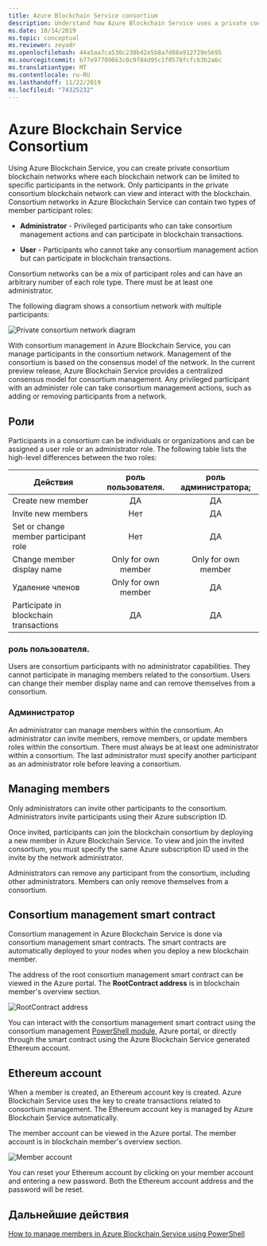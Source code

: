 ```yaml
---
title: Azure Blockchain Service consortium
description: Understand how Azure Blockchain Service uses a private consortium
ms.date: 10/14/2019
ms.topic: conceptual
ms.reviewer: zeyadr
ms.openlocfilehash: 44a5aa7ca530c230b42e5b8a7d88a912729e5695
ms.sourcegitcommit: b77e97709663c0c9f84d95c1f0578fcfcb3b2a6c
ms.translationtype: MT
ms.contentlocale: ru-RU
ms.lasthandoff: 11/22/2019
ms.locfileid: "74325232"
---
```

# <a name="azure-blockchain-service-consortium"></a>Azure Blockchain Service Consortium

Using Azure Blockchain Service, you can create private consortium blockchain networks where each blockchain network can be limited to specific participants in the network. Only participants in the private consortium blockchain network can view and interact with the blockchain. Consortium networks in Azure Blockchain Service can contain two types of member participant roles:

* **Administrator** - Privileged participants who can take consortium management actions and can participate in blockchain transactions.

* **User** -  Participants who cannot take any consortium management action but can participate in blockchain transactions.

Consortium networks can be a mix of participant roles and can have an arbitrary number of each role type. There must be at least one administrator.

The following diagram shows a consortium network with multiple participants:

![Private consortium network diagram](./media/consortium/network-diagram.png)

With consortium management in Azure Blockchain Service, you can manage participants in the consortium network. Management of the consortium is based on the consensus model of the network. In the current preview release, Azure Blockchain Service provides a centralized consensus model for consortium management. Any privileged participant with an administer role can take consortium management actions, such as adding or removing participants from a network.

## <a name="roles"></a>Роли

Participants in a consortium can be individuals or organizations and can be assigned a user role or an administrator role. The following table lists the high-level differences between the two roles:

| Действия | роль пользователя. | роль администратора;
|--------|:----:|:------------:|
| Create new member | ДА | ДА |
| Invite new members | Нет | ДА |
| Set or change member participant role | Нет | ДА |
| Change member display name | Only for own member | Only for own member |
| Удаление членов | Only for own member | ДА |
| Participate in blockchain transactions | ДА | ДА |

### <a name="user-role"></a>роль пользователя.

Users are consortium participants with no administrator capabilities. They cannot participate in managing members related to the consortium. Users can change their member display name and can remove themselves from a consortium.

### <a name="administrator"></a>Администратор

An administrator can manage members within the consortium. An administrator can invite members, remove members, or update members roles within the consortium.
There must always be at least one administrator within a consortium. The last administrator must specify another participant as an administrator role before leaving a consortium.

## <a name="managing-members"></a>Managing members

Only administrators can invite other participants to the consortium. Administrators invite participants using their Azure subscription ID.

Once invited, participants can join the blockchain consortium by deploying a new member in Azure Blockchain Service. To view and join the invited consortium, you must specify the same Azure subscription ID used in the invite by the network administrator.

Administrators can remove any participant from the consortium, including other administrators. Members can only remove themselves from a consortium.

## <a name="consortium-management-smart-contract"></a>Consortium management smart contract

Consortium management in Azure Blockchain Service is done via consortium management smart contracts. The smart contracts are automatically deployed to your nodes when you deploy a new blockchain member.

The address of the root consortium management smart contract can be viewed in the Azure portal. The **RootContract address** is in blockchain member's overview section.

![RootContract address](./media/consortium/rootcontract-address.png)

You can interact with the consortium management smart contract using the consortium management [PowerShell module](manage-consortium-powershell.md), Azure portal, or directly through the smart contract using the Azure Blockchain Service generated Ethereum account.

## <a name="ethereum-account"></a>Ethereum account

When a member is created, an Ethereum account key is created. Azure Blockchain Service uses the key to create transactions related to consortium management. The Ethereum account key is managed by Azure Blockchain Service automatically.

The member account can be viewed in the Azure portal. The member account is in blockchain member's overview section.

![Member account](./media/consortium/member-account.png)

You can reset your Ethereum account by clicking on your member account and entering a new password. Both the Ethereum account address and the password will be reset.  

## <a name="next-steps"></a>Дальнейшие действия

[How to manage members in Azure Blockchain Service using PowerShell](manage-consortium-powershell.md)
